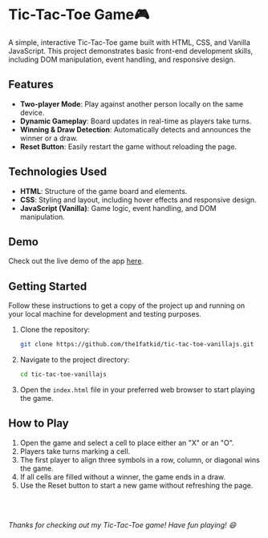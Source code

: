 # Tic-Tac-Toe Game🎮

A simple, interactive Tic-Tac-Toe game built with HTML, CSS, and Vanilla JavaScript. This project demonstrates basic front-end development skills, including DOM manipulation, event handling, and responsive design.

##  Features

- **Two-player Mode**: Play against another person locally on the same device.
- **Dynamic Gameplay**: Board updates in real-time as players take turns.
- **Winning & Draw Detection**: Automatically detects and announces the winner or a draw.
- **Reset Button**: Easily restart the game without reloading the page.

## Technologies Used

- **HTML**: Structure of the game board and elements.
- **CSS**: Styling and layout, including hover effects and responsive design.
- **JavaScript (Vanilla)**: Game logic, event handling, and DOM manipulation.

## Demo

Check out the live demo of the app [here](https://the1fatkid.github.io/tic-tac-toe-vanillajs/).

## Getting Started

Follow these instructions to get a copy of the project up and running on your local machine for development and testing purposes.

1. Clone the repository:
    ```bash
    git clone https://github.com/the1fatkid/tic-tac-toe-vanillajs.git
    ```

2. Navigate to the project directory:
    ```bash
    cd tic-tac-toe-vanillajs
    ```

3. Open the `index.html` file in your preferred web browser to start playing the game.


## How to Play
1. Open the game and select a cell to place either an "X" or an "O".
2. Players take turns marking a cell.
3. The first player to align three symbols in a row, column, or diagonal wins the game.
4. If all cells are filled without a winner, the game ends in a draw.
5. Use the Reset button to start a new game without refreshing the page.

<br><br>

*Thanks for checking out my Tic-Tac-Toe game! Have fun playing! 😄*
   
